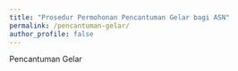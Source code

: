 ```yaml
---
title: "Prosedur Permohonan Pencantuman Gelar bagi ASN"
permalink: /pencantuman-gelar/
author_profile: false
---
```

Pencantuman Gelar
